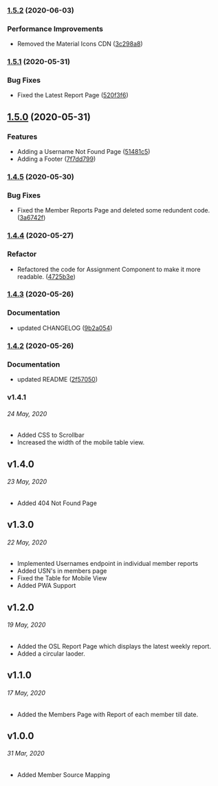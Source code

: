 ### [1.5.2](https://gitlab.com/osl-vvce/osl-status/compare/v1.5.1...v1.5.2) (2020-06-03)


### Performance Improvements

* Removed the Material Icons CDN ([3c298a8](https://gitlab.com/osl-vvce/osl-status/commit/3c298a8495a0aef4314f37f64fa58320b9b92df8))

### [1.5.1](https://gitlab.com/osl-vvce/osl-status/compare/v1.5.0...v1.5.1) (2020-05-31)


### Bug Fixes

* Fixed the Latest Report Page ([520f3f6](https://gitlab.com/osl-vvce/osl-status/commit/520f3f61a1941a6bcd3420c0f74f0e61cf213abe))

## [1.5.0](https://gitlab.com/osl-vvce/osl-status/compare/v1.4.5...v1.5.0) (2020-05-31)

### Features

- Adding a Username Not Found Page ([51481c5](https://gitlab.com/osl-vvce/osl-status/commit/51481c5541dff894d08700cd23277ac3c22e4344))
- Adding a Footer ([7f7dd799](https://gitlab.com/osl-vvce/osl-status/commit/7f7dd799d2791cc98c0d35bf6f6fa5531289766b))

### [1.4.5](https://gitlab.com/osl-vvce/osl-status/compare/v1.4.4...v1.4.5) (2020-05-30)

### Bug Fixes

- Fixed the Member Reports Page and deleted some redundent code. ([3a6742f](https://gitlab.com/osl-vvce/osl-status/commit/3a6742f56400196f8ac390242932d7ada8c36f00))

### [1.4.4](https://gitlab.com/osl-vvce/osl-status/compare/v1.4.3...v1.4.4) (2020-05-27)

### Refactor

- Refactored the code for Assignment Component to make it more readable. ([4725b3e](https://gitlab.com/osl-vvce/osl-status/commit/4725b3e1ee409f52c52e54bce693ad13c92d78a2))

### [1.4.3](https://gitlab.com/osl-vvce/osl-status/compare/v1.4.2...v1.4.3) (2020-05-26)

### Documentation

- updated CHANGELOG ([9b2a054](https://gitlab.com/osl-vvce/osl-status/commit/9b2a054fba4db35351dd42d338b605b8c6eebbb3))

### [1.4.2](https://gitlab.com/osl-vvce/osl-status/compare/v1.4.1...v1.4.2) (2020-05-26)

### Documentation

- updated README ([2f57050](https://gitlab.com/osl-vvce/osl-status/commit/2f57050af074e3598250787f701cd2c3cc42c884))

### v1.4.1

###### _24 May, 2020_

- Added CSS to Scrollbar
- Increased the width of the mobile table view.

## v1.4.0

###### _23 May, 2020_

- Added 404 Not Found Page

## v1.3.0

###### _22 May, 2020_

- Implemented Usernames endpoint in individual member reports
- Added USN's in members page
- Fixed the Table for Mobile View
- Added PWA Support

## v1.2.0

###### _19 May, 2020_

- Added the OSL Report Page which displays the latest weekly report.
- Added a circular laoder.

## v1.1.0

###### _17 May, 2020_

- Added the Members Page with Report of each member till date.

## v1.0.0

###### _31 Mar, 2020_

- Added Member Source Mapping
